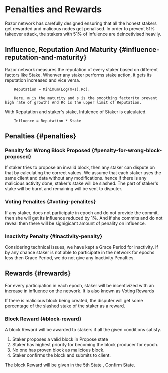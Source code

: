 # Penalties and Rewards

Razor network has carefully designed ensuring that all the honest stakers get rewarded and malicous nodes get penalised. In order to prevent 51% takeover attack, the stakers with 51% of infulence are deincetivised heavily.

## Influence, Reputation And Maturity {#influence-reputation-and-maturity}

Razor network measures the reputation of every staker based on different factors like Stake. Whenver any staker performs stake action, it gets its reputation increased and vice versa.

        Reputation = Minimum(Log(m+s),Rc);

        Here, m is the maturity and s is the smoothing factor(to prevent high rate of growth) And Rc is the upper limit of Reputation.

With Reputation and staker's stake, Infulence of Staker is calculated.

        Influence = Reputation * Stake

## Penalties {#penalties}

### Penalty for Wrong Block Proposed {#penalty-for-wrong-block-proposed}

If staker tries to propose an invalid block, then any staker can dispute on that by calculating the correct values. We assume that each staker uses the same client and data without any modifications. hence if there is any malicious activity done, staker's stake will be slashed. The part of staker's stake will be burnt and remaining will be sent to disputer.

### Voting Penalites {#voting-penalites}

If any staker, does not participate in epoch and do not provide the commit, then she will get its influence reduced by 1%. And if she commits and do not reveal then there will be signigicant amount of penality on influence.

### Inactivity Penalty {#inactivity-penalty}

Considering technical issues, we have kept a Grace Period for inactivity. If by any chance staker is not able to participate in the network for epochs less then Grace Period, we do not give any Inactivity Penalties.

## Rewards {#rewards}

For every participation in each epoch, staker will be incentivized with an increase in influence on the network. It is also known as Voting Rewards

If there is malicious block being created, the disputer will get some percentage of the slashed stake of the staker as a reward.

### Block Reward {#block-reward}

A block Reward will be awarded to stakers if all the given conditions satisfy.

1. Staker proposes a valid block in Propose state
2. Staker has highest priority for becoming the block producer for epoch.
3. No one has proven block as malicious block.
4. Staker confirms the block and submits to client.

The block Reward will be given in the 5th State , Confirm State.
